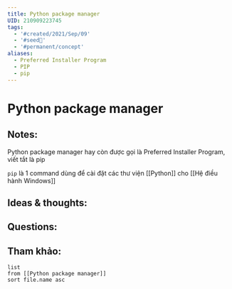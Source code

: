 ```yaml
---
title: Python package manager
UID: 210909223745
tags:
  - '#created/2021/Sep/09'
  - '#seed🥜'
  - '#permanent/concept'
aliases:
  - Preferred Installer Program
  - PIP
  - pip
---
```

# Python package manager

## Notes:
Python package manager hay còn được gọi là Preferred Installer Program, viết tắt là pip

`pip` là 1 command dùng để cài đặt các thư viện [[Python]] cho [[Hệ điều hành Windows]]

## Ideas & thoughts:

## Questions:


## Tham khảo:
```dataview
list
from [[Python package manager]]
sort file.name asc
```